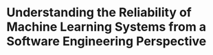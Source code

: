 # Understanding the Reliability of Machine Learning Systems from a Software Engineering Perspective
